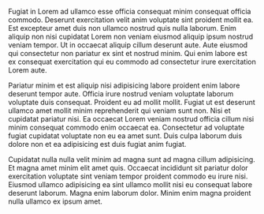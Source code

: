 Fugiat in Lorem ad ullamco esse officia consequat minim consequat officia commodo. Deserunt exercitation velit anim voluptate sint proident mollit ea. Est excepteur amet duis non ullamco nostrud quis nulla laborum. Enim aliquip non nisi cupidatat Lorem non veniam eiusmod aliquip ipsum nostrud veniam tempor. Ut in occaecat aliquip cillum deserunt aute. Aute eiusmod qui consectetur non pariatur ex sint et nostrud minim. Qui enim labore est ex consequat exercitation qui eu commodo ad consectetur irure exercitation Lorem aute.

Pariatur minim et est aliquip nisi adipisicing labore proident enim labore deserunt tempor aute. Officia irure nostrud veniam voluptate laborum voluptate duis consequat. Proident eu ad mollit mollit. Fugiat ut est deserunt ullamco amet mollit minim reprehenderit qui veniam sunt non. Nisi et cupidatat pariatur nisi. Ea occaecat Lorem veniam nostrud officia cillum nisi minim consequat commodo enim occaecat ea. Consectetur ad voluptate fugiat cupidatat voluptate non eu ea amet sunt. Duis culpa laborum duis dolore non et ea adipisicing est duis fugiat anim fugiat.

Cupidatat nulla nulla velit minim ad magna sunt ad magna cillum adipisicing. Et magna amet minim elit amet quis. Occaecat incididunt sit pariatur dolor exercitation voluptate sint veniam tempor proident commodo eu irure nisi. Eiusmod ullamco adipisicing ea sint ullamco mollit nisi eu consequat labore deserunt laborum. Magna enim laborum dolor. Minim enim magna proident nulla ullamco ex ipsum amet.